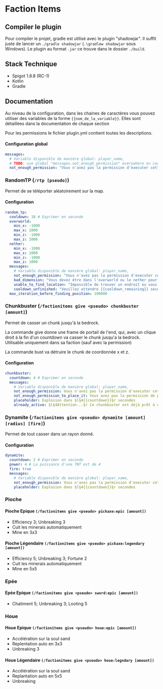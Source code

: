 # Faction Items

## Compiler le plugin

Pour compiler le projet, gradle est utilisé avec le plugin "shadowjar". Il suffit juste de lancer
un ``./gradle shadowjar`` (``.\gradlew shadowjar`` sous Windows). Le plugin au format ``.jar`` ce trouve dans le
dossier ``./build``.

## Stack Technique

* Spigot 1.8.8 (RC-1)
* Kotlin
* Gradle

## Documentation

Au niveau de la configuration, dans les chaines de caractères vous pouvez utiliser des variables de la
forme ``{{nom_de_la_variable}}``. Elles sont détaillées dans la documentation de chaque section

Pour les permissions le fichier plugin.yml contient toutes les descriptions.

#### Configuration global

````yaml
messages:
  # Variable disponible de manière global: player_name,
  # TODO: use global "messages.not_enough_permission" everywhere on code
  not_enough_permission: "Vous n'avez pas la permission d'executer cette commande"
````

### RandomTP (``/rtp [pseudo]``)

Permet de se téléporter aléatoirement sur la map.

#### Configuration

````yaml
random_tp:
  cooldown: 10 # Exprimer en seconde
  overworld:
    min_x: -1000
    max_x: 1000
    min_z: -1000
    max_z: 1000
  nether:
    min_x: -1000
    max_x: 1000
    min_z: -1000
    max_z: 1000
  messages:
    # Variable disponible de manière global: player_name, 
    not_enough_permission: "Vous n'avez pas la permission d'executer cette commande"
    bad_dimension: "Vous devez être dans l'overworld ou le nether pour utiliser cette commande"
    unable_to_find_location: "Impossible de trouver un endroit ou vous téléporter"
    cooldown_unfinished: "Veuillez attendre {{cooldown_remaining}} secondes" # Ici, la variable cooldown_remaining peut être utiliser 
  max_iteration_before_finding_position: 100000
````

### Chunkbuster (``/factionitems give <pseudo> chunkbuster [amount]``)

Permet de casser un chunk jusqu'à la bedrock.

La commande give donne une frame de portail de l'end, qui, avec un clique droit à la fin d'un countdown va casser le
chunk jusqu'a la bedrock. Utilisable uniquement dans sa faction (sauf avec la permission)

La commande bust va détruire le chunk de coordonnée x et z.

#### Configuration

````yaml
chunkbuster:
  countdown: 4 # Exprimer en seconde
  messages:
    # Variable disponible de manière global: player_name, 
    not_enough_permission: Vous n'avez pas la permission d'executer cette commande
    not_enough_permission_to_place_it: Vous avez pas la permission de placer ce chunkbuster
    placeholder: Explosion dans §l§4{{countdown}}§r secondes
    already_active: §l§4Attention...§r Ce chunkbuster est déjà prêt à exploser
````

### Dynamite (``/factionitems give <pseudo> dynamite [amount] [radius] [fire]``)

Permet de tout casser dans un rayon donné.

#### Configuration

````yaml
dynamite:
  countdown: 2 # Exprimer en seconde
  power: 4 # La puissance d'une TNT est de 4
  fire: true
  messages:
    # Variable disponible de manière global: player_name, 
    not_enough_permission: Vous n'avez pas la permission d'executer cette dynamite
    placeholder: Explosion dans §l§4{{countdown}}§r secondes
````

### Pioche

#### Pioche Epique ``(/factionitems give <pseudo> pickaxe:epic [amount])``

- Efficiency 3; Unbreaking 3
- Cuit les minerais automatiquement
- Mine en 3x3

#### Pioche Légendaire ``(/factionitems give <pseudo> pickaxe:legendary [amount])``

- Efficiency 5; Unbreaking 3; Fortune 2
- Cuit les minerais automatiquement
- Mine en 5x5

### Epée

#### Epée Epique ``(/factionitems give <pseudo> sword:epic [amount])``

- Chatiment 5; Unbreaking 3; Looting 5

### Houe

#### Houe Epique ``(/factionitems give <pseudo> houe:epic [amount])``

- Accélération sur la soul sand
- Replentation auto en 3x3
- Unbreaking 3

#### Houe Légendaire ``(/factionitems give <pseudo> houe:legndary [amount])``

- Accélération sur la soul sand
- Replantation auto en 5x5
- Unbreaking